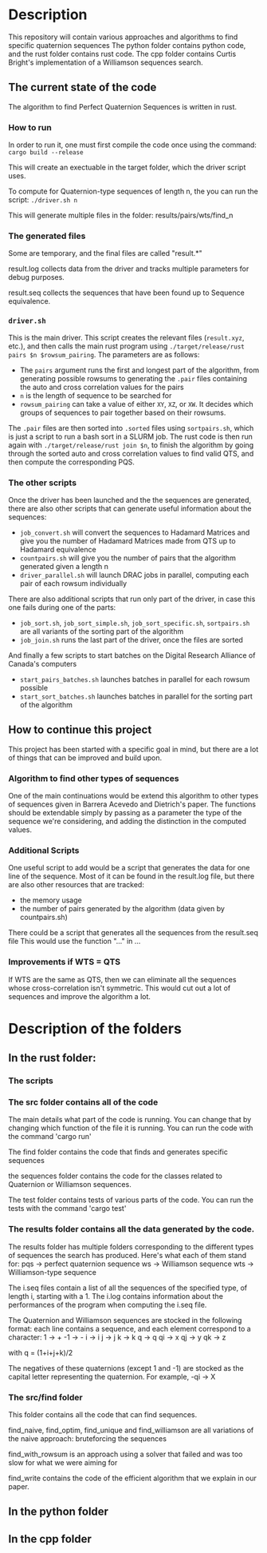 # Description

This repository will contain various approaches and algorithms to find specific quaternion sequences
The python folder contains python code, and the rust folder contains rust code.
The cpp folder contains Curtis Bright's implementation of a Williamson sequences search.

## The current state of the code

The algorithm to find Perfect Quaternion Sequences is written in rust.

### How to run

In order to run it, one must first compile the code once using the command:
`cargo build --release`

This will create an exectuable in the target folder, which the driver script uses.

To compute for Quaternion-type sequences of length n, the you can run the script:
`./driver.sh n`

This will generate multiple files in the folder:
results/pairs/wts/find_n

### The generated files

Some are temporary, and the final files are called "result.*"

result.log collects data from the driver and tracks multiple parameters for debug purposes.

result.seq collects the sequences that have been found up to Sequence equivalence.


### `driver.sh`
This is the main driver. This script creates the relevant files (`result.xyz`, etc.), and then calls the main rust program using `./target/release/rust pairs $n $rowsum_pairing`. The parameters are as follows:
* The `pairs` argument runs the first and longest part of the algorithm, from generating possible rowsums to generating the `.pair` files containing the auto and cross correlation values for the pairs
* `n` is the length of sequence to be searched for
* `rowsum_pairing` can take a value of either `XY`, `XZ`, or `XW`. It decides which groups of sequences to pair together based on their rowsums.

The `.pair` files are then sorted into `.sorted` files using `sortpairs.sh`, which is just a script to run a bash sort in a SLURM job. The rust code is then run again with `./target/release/rust join $n`, to finish the algorithm by going through the sorted auto and cross correlation values to find valid QTS, and then compute the corresponding PQS.

### The other scripts

Once the driver has been launched and the the sequences are generated, there are also other scripts that can generate useful information about the sequences:

* `job_convert.sh` will convert the sequences to Hadamard Matrices and give you the number of Hadamard Matrices made from QTS up to Hadamard equivalence
* `countpairs.sh` will give you the number of pairs that the algorithm generated given a length n
* `driver_parallel.sh` will launch DRAC jobs in parallel, computing each pair of each rowsum individually


There are also additional scripts that run only part of the driver, in case this one fails during one of the parts:


* `job_sort.sh`, `job_sort_simple.sh`, `job_sort_specific.sh`, `sortpairs.sh` are all variants of the sorting part of the algorithm
* `job_join.sh` runs the last part of the driver, once the files are sorted


And finally a few scripts to start batches on the Digital Research Alliance of Canada's computers

* `start_pairs_batches.sh` launches batches in parallel for each rowsum possible
* `start_sort_batches.sh` launches batches in parallel for the sorting part of the algorithm



## How to continue this project

This project has been started with a specific goal in mind, but there are a lot of things that can be improved and build upon.

### Algorithm to find other types of sequences

One of the main continuations would be extend this algorithm to other types of sequences given in Barrera Acevedo and Dietrich's paper.
The functions should be extendable simply by passing as a parameter the type of the sequence we're considering, and adding the distinction in the computed values.


### Additional Scripts

One useful script to add would be a script that generates the data for one line of the sequence.
Most of it can be found in the result.log file, but there are also other resources that are tracked:
- the memory usage
- the number of pairs generated by the algorithm (data given by countpairs.sh)

There could be a script that generates all the sequences from the result.seq file
This would use the function "..." in ...

### Improvements if WTS = QTS

If WTS are the same as QTS, then we can eliminate all the sequences whose cross-correlation isn't symmetric.
This would cut out a lot of sequences and improve the algorithm a lot.


# Description of the folders

## In the rust folder:

### The scripts




### The src folder contains all of the code 

The main details what part of the code is running. You can change that by changing which function of the file it is running.
You can run the code with the command 'cargo run'

The find folder contains the code that finds and generates specific sequences

the sequences folder contains the code for the classes related to Quaternion or Williamson sequences.

The test folder contains tests of various parts of the code.
You can run the tests with the command 'cargo test'




### The results folder contains all the data generated by the code.

The results folder has multiple folders corresponding to the different types of sequences the search has produced.
Here's what each of them stand for:
pqs     -> perfect quaternion sequence
ws      -> Williamson sequence
wts     -> Williamson-type sequence


The i.seq files contain a list of all the sequences of the specified type, of length i, starting with a 1.
The i.log contains information about the performances of the program when computing the i.seq file.


The Quaternion and Williamson sequences are stocked in the following format:
each line contains a sequence, and each element correspond to a character:
1       -> +
-1      -> -
i       -> i
j       -> j
k       -> k
q       -> q
qi     -> x
qj     -> y
qk     -> z

with q = (1+i+j+k)/2

The negatives of these quaternions (except 1 and -1) are stocked as the capital letter representing the quaternion.
For example, -qi -> X

### The src/find folder

This folder contains all the code that can find sequences.

find_naive, find_optim, find_unique and find_williamson are all variations of the naive approach: bruteforcing the sequences

find_with_rowsum is an approach using a solver that failed and was too slow for what we were aiming for

find_write contains the code of the efficient algorithm that we explain in our paper.


## In the python folder


## In the cpp folder
